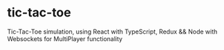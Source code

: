 # tic-tac-toe
Tic-Tac-Toe simulation, using React with TypeScript, Redux &amp;&amp; Node with Websockets for MultiPlayer functionality
